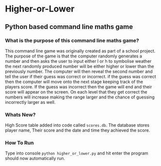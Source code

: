 # Higher-or-Lower
## Python based command line maths game


### What is the purpose of this command line maths game?

This command line game was originally created as part of a school project.
The purpose of the game is that the computer randomly generates a number and then 
asks the user to input either l or h to symbolise weather the next randomly produced
number will be either higher or lower than the previously number. The computer will 
then reveal the second number and tell the user if their guess was correct or incorrect.
if the guess was correct then the computer will move onto the next stage keeping track
of the players score. If the guess was incorrect then the game will end and their score will
appear on the screen. On each level that they get correct the numbers will increase making 
the range larger and the chance of guessing incorrectly larger as well.

### Whats New?

High Score table added into code called `scores.db`. The database stores player name, Their score and the date and time they achieved the score.

### How To Run

Type into console `python higher_or_lower.py` and hit enter
the program should now automatically run.